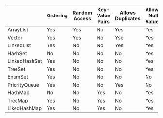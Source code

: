 | | Ordering | Random Access | Key-Value Pairs |Allows Duplicates |Allows Null Values | Thread Safe | Blocking Operations |
|---|---|---|---|---|---|---|---|
| ArrayList | Yes | Yes | No | Yes | Yes | No | No | 
| Vector | Yes | Yes | No | Yse | Yes | Yes | Yes |
| LinkedList | Yes | No | No | Yes | Yes | No | No |
| HashSet | No | No | No | No | Yes | No | No |
| LinkedHashSet | Yes | No | No | No | Yes | No | No |
| TreeSet | Yes | No | No | No | Yes | No | No |
| EnumSet | Yes | No | No | No | No | No | No |
| PriorityQueue | Yes | No | No | Yes | No | No | No |
| HashMap | No | No | Yes | No | Yes | No | No |
| TreeMap | Yes | No | Yes | No | Yes | No | No |
| LikedHashMap | Yes | No | Yes | No | Yes | No | No |

